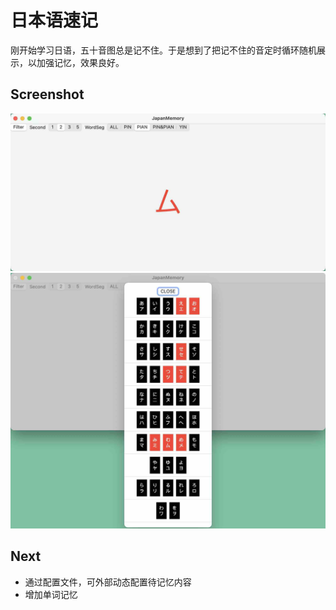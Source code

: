 # 日本语速记

刚开始学习日语，五十音图总是记不住。于是想到了把记不住的音定时循环随机展示，以加强记忆，效果良好。

## Screenshot

![a](./Screenshot_a.jpg)
![b](./Screenshot_b.jpg)

## Next

* 通过配置文件，可外部动态配置待记忆内容
* 增加单词记忆
